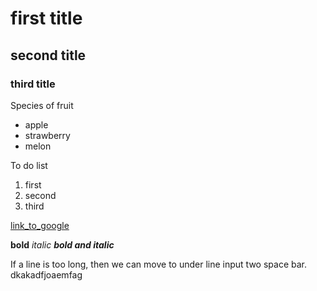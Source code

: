 # first title

## second title

### third title

Species of fruit
- apple
- strawberry
- melon

To do list
1. first
2. second
3. third

[link_to_google](https://www.google.com/)

**bold**
_italic_
_**bold and italic**_


If a line is too long, then we can move to under line input two space bar.
dkakadfjoaemfag
